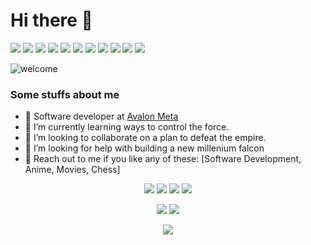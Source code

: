 # Hi there 👋

<p>
    <img src="https://img.shields.io/badge/-Visual%20Studio%20Code-23A9F2?style=flat-square&logo=Visual%20Studio%20Code&logoColor=white"/>
    <img src="https://img.shields.io/badge/-Github-181717?style=flat-square&logo=GitHub&logoColor=white"/>
    <img src="https://img.shields.io/badge/-Git-F44D27?style=flat-square&logo=Git&logoColor=white"/>
    <img src="https://img.shields.io/badge/-NPM-CB3837?style=flat-square&logo=NPM&logoColor=white"/>
    <img src="https://img.shields.io/badge/-Apache-D22128?style=flat-square&logo=Apache&logoColor=white"/>
    <img src="https://img.shields.io/badge/-Trello-0079BF?style=flat-square&logo=Trello&logoColor=white"/>
    <img src="https://img.shields.io/badge/-Slack-E01563?style=flat-square&logo=Slack&logoColor=white"/>
    <img src="https://img.shields.io/badge/-Rails-F55247?style=flat-square&logo=Rails&logoColor=white"/>
    <img src="https://img.shields.io/badge/-HTML5-E34F26?style=flat-square&logo=HTML5&logoColor=white"/>
    <img src="https://img.shields.io/badge/-CSS3-1572B6?style=flat-square&logo=CSS3&logoColor=white"/>
    <img src="https://img.shields.io/badge/-Debian-A80030?style=flat-square&logo=Debian&logoColor=white"/>
  </p>
</p>

![welcome](https://media.giphy.com/media/S857VNxM6HwlZuYXrU/giphy.gif)



### Some stuffs about me
  - 🔭 Software developer at [Avalon Meta](https://avalonmeta.com)
  - 🌱 I’m currently learning ways to control the force.
  - 👯 I’m looking to collaborate on a plan to defeat the empire.
  - 🤔 I’m looking for help with building a new millenium falcon
  - 💬 Reach out to me if you like any of these: [Software Development, Anime, Movies, Chess]

<p align="center">
    <a href="https://www.linkedin.com/in/keshav-biswa-680575138/" alt="LinkedIn">
        <img src="https://img.shields.io/badge/-LinkedIn-blue?style=flat-square&logo=linkedin" /></a>
    <a href="https://www.hackerrank.com/keshavbiswa21" alt="HackerRank">
        <img src="https://img.shields.io/badge/-HackerRank-3a424f?style=flat-square&logo=hackerrank" /></a>
    <a href="https://twitter.com/keshavbiswa21" alt="StackOverflow">
        <img src="https://img.shields.io/twitter/url?url=https%3A%2F%2Ftwitter.com%2F?style=flat-square" /></a>
    <a href="https://www.instagram.com/keshavbiswa" alt="Instagram">
        <img src="https://img.shields.io/badge/-Instagram-E4405F?style=flat-square&logo=instagram&logoColor=white" /></a>
</p>

<p align="center">
  <img src="https://github-readme-stats.vercel.app/api?username=keshavbiswa&show_icons=true&theme=synthwave&count_private=true">
  <img src="https://github-readme-stats.vercel.app/api/top-langs/?username=keshavbiswa&layout=compact">
</p>

<p align="center">
  <img src="https://github-profile-trophy.vercel.app/?username=keshavbiswa&theme=flat&no-frame=true&margin-h=15" />
</p>
